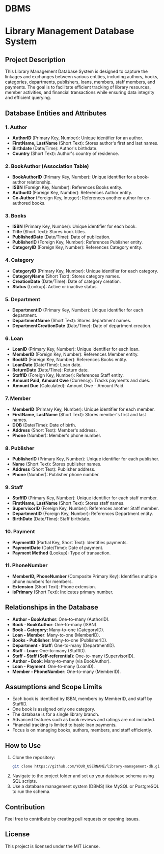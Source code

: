 # DBMS
# Library Management Database System

## Project Description
This Library Management Database System is designed to capture the linkages and exchanges between various entities, including authors, books, categories, departments, publishers, loans, members, staff members, and payments. The goal is to facilitate efficient tracking of library resources, member activities, and financial transactions while ensuring data integrity and efficient querying.

## Database Entities and Attributes

### 1. Author
- **AuthorID** (Primary Key, Number): Unique identifier for an author.
- **FirstName, LastName** (Short Text): Stores author's first and last names.
- **Birthdate** (Date/Time): Author's birthdate.
- **Country** (Short Text): Author's country of residence.

### 2. BookAuthor (Association Table)
- **BookAuthorID** (Primary Key, Number): Unique identifier for a book-author relationship.
- **ISBN** (Foreign Key, Number): References Books entity.
- **AuthorID** (Foreign Key, Number): References Author entity.
- **Co-Author** (Foreign Key, Integer): References another author for co-authored books.

### 3. Books
- **ISBN** (Primary Key, Number): Unique identifier for each book.
- **Title** (Short Text): Stores book titles.
- **PublishedDate** (Date/Time): Date of publication.
- **PublisherID** (Foreign Key, Number): References Publisher entity.
- **CategoryID** (Foreign Key, Number): References Category entity.

### 4. Category
- **CategoryID** (Primary Key, Number): Unique identifier for each category.
- **CategoryName** (Short Text): Stores category names.
- **CreationDate** (Date/Time): Date of category creation.
- **Status** (Lookup): Active or inactive status.

### 5. Department
- **DepartmentID** (Primary Key, Number): Unique identifier for each department.
- **DepartmentName** (Short Text): Stores department names.
- **DepartmentCreationDate** (Date/Time): Date of department creation.

### 6. Loan
- **LoanID** (Primary Key, Number): Unique identifier for each loan.
- **MemberID** (Foreign Key, Number): References Member entity.
- **BookID** (Foreign Key, Number): References Books entity.
- **LoanDate** (Date/Time): Loan date.
- **ReturnDate** (Date/Time): Return date.
- **StaffID** (Foreign Key, Number): References Staff entity.
- **Amount Paid, Amount Owe** (Currency): Tracks payments and dues.
- **Amount Due** (Calculated): Amount Owe - Amount Paid.

### 7. Member
- **MemberID** (Primary Key, Number): Unique identifier for each member.
- **FirstName, LastName** (Short Text): Stores member's first and last names.
- **DOB** (Date/Time): Date of birth.
- **Address** (Short Text): Member's address.
- **Phone** (Number): Member's phone number.

### 8. Publisher
- **PublisherID** (Primary Key, Number): Unique identifier for each publisher.
- **Name** (Short Text): Stores publisher names.
- **Address** (Short Text): Publisher address.
- **Phone** (Number): Publisher phone number.

### 9. Staff
- **StaffID** (Primary Key, Number): Unique identifier for each staff member.
- **FirstName, LastName** (Short Text): Stores staff names.
- **SupervisorID** (Foreign Key, Number): References another Staff member.
- **DepartmentID** (Foreign Key, Number): References Department entity.
- **BirthDate** (Date/Time): Staff birthdate.

### 10. Payment
- **PaymentID** (Partial Key, Short Text): Identifies payments.
- **PaymentDate** (Date/Time): Date of payment.
- **Payment Method** (Lookup): Type of transaction.

### 11. PhoneNumber
- **MemberID, PhoneNumber** (Composite Primary Key): Identifies multiple phone numbers for members.
- **Extension** (Short Text): Phone extension.
- **isPrimary** (Short Text): Indicates primary number.

## Relationships in the Database
- **Author - BookAuthor**: One-to-many (AuthorID).
- **Book - BookAuthor**: One-to-many (ISBN).
- **Book - Category**: Many-to-one (CategoryID).
- **Loan - Member**: Many-to-one (MemberID).
- **Books - Publisher**: Many-to-one (PublisherID).
- **Department - Staff**: One-to-many (DepartmentID).
- **Staff - Loan**: One-to-many (StaffID).
- **Staff - Staff (Self-referential)**: One-to-many (SupervisorID).
- **Author - Book**: Many-to-many (via BookAuthor).
- **Loan - Payment**: One-to-many (LoanID).
- **Member - PhoneNumber**: One-to-many (MemberID).

## Assumptions and Scope Limits
- Each book is identified by ISBN, members by MemberID, and staff by StaffID.
- One book is assigned only one category.
- The database is for a single library branch.
- Advanced features such as book reviews and ratings are not included.
- Financial tracking is limited to basic loan payments.
- Focus is on managing books, authors, members, and staff efficiently.

## How to Use
1. Clone the repository:
   ```sh
   git clone https://github.com/YOUR_USERNAME/library-management-db.git
   ```
2. Navigate to the project folder and set up your database schema using SQL scripts.
3. Use a database management system (DBMS) like MySQL or PostgreSQL to run the schema.

## Contribution
Feel free to contribute by creating pull requests or opening issues.

## License
This project is licensed under the MIT License.

